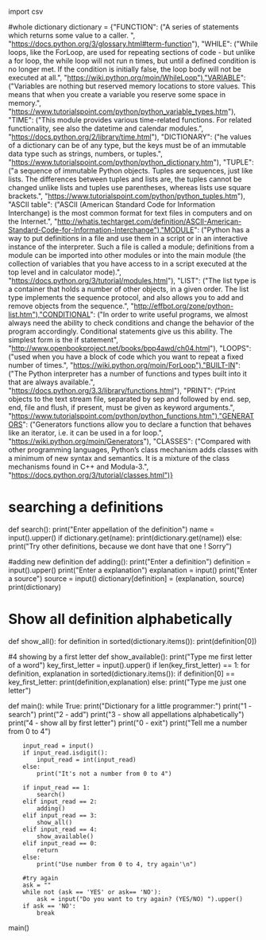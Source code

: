 import csv

#whole dictionary
dictionary = {"FUNCTION": ("A series of statements which returns some value to a caller. ", "https://docs.python.org/3/glossary.html#term-function"),
                 "WHILE": ("While loops, like the ForLoop, are used for repeating sections of code - but unlike a for loop, the while loop will not run n times, but until a defined condition is no longer met. If the condition is initially false, the loop body will not be executed at all.", "https://wiki.python.org/moin/WhileLoop"),"VARIABLE": ("Variables are nothing but reserved memory locations to store values. This means that when you create a variable you reserve some space in memory.", "https://www.tutorialspoint.com/python/python_variable_types.htm"), "TIME": ("This module provides various time-related functions. For related functionality, see also the datetime and calendar modules.", "https://docs.python.org/2/library/time.html"),
                "DICTIONARY": ("he values of a dictionary can be of any type, but the keys must be of an immutable data type such as strings, numbers, or tuples.", "https://www.tutorialspoint.com/python/python_dictionary.htm"), "TUPLE": ("a sequence of immutable Python objects. Tuples are sequences, just like lists. The differences between tuples and lists are, the tuples cannot be changed unlike lists and tuples use parentheses, whereas lists use square brackets.", "https://www.tutorialspoint.com/python/python_tuples.htm"),
                "ASCII table": ("ASCII (American Standard Code for Information Interchange) is the most common format for text files in computers and on the Internet.", "http://whatis.techtarget.com/definition/ASCII-American-Standard-Code-for-Information-Interchange"),"MODULE": ("Python has a way to put definitions in a file and use them in a script or in an interactive instance of the interpreter. Such a file is called a module; definitions from a module can be imported into other modules or into the main module (the collection of variables that you have access to in a script executed at the top level and in calculator mode).", "https://docs.python.org/3/tutorial/modules.html"),
                "LIST": ("The list type is a container that holds a number of other objects, in a given order. The list type implements the sequence protocol, and also allows you to add and remove objects from the sequence.", "http://effbot.org/zone/python-list.htm"),"CONDITIONAL": ("In order to write useful programs, we almost always need the ability to check conditions and change the behavior of the program accordingly. Conditional statements give us this ability. The simplest form is the if statement", "http://www.openbookproject.net/books/bpp4awd/ch04.html"),
                "LOOPS": ("used when you have a block of code which you want to repeat a fixed number of times.", "https://wiki.python.org/moin/ForLoop"),"BUILT-IN": ("The Python interpreter has a number of functions and types built into it that are always available.", "https://docs.python.org/3.3/library/functions.html"),
                "PRINT": ("Print objects to the text stream file, separated by sep and followed by end. sep, end, file and flush, if present, must be given as keyword arguments.", "https://www.tutorialspoint.com/python/python_functions.htm"),"GENERATORS": ("Generators functions allow you to declare a function that behaves like an iterator, i.e. it can be used in a for loop.", "https://wiki.python.org/moin/Generators"),
                "CLASSES": ("Compared with other programming languages, Python’s class mechanism adds classes with a minimum of new syntax and semantics. It is a mixture of the class mechanisms found in C++ and Modula-3.", "https://docs.python.org/3/tutorial/classes.html")}

# searching a definitions
def search():
    print("Enter appellation of the definition")
    name = input().upper()
    if dictionary.get(name):
        print(dictionary.get(name))
    else:
        print("Try other definitions, because we dont have that one ! Sorry")

#adding new definition
def adding():
    print("Enter a definition")
    definition = input().upper()
    print("Enter a explanation")
    explanation = input()
    print("Enter a source")
    source = input()
    dictionary[definition] = (explanation, source)
    print(dictionary)

# Show all definition alphabetically
def show_all():
    for definition in sorted(dictionary.items()):
        print(definition[0])

#4 showing by a first letter
def show_available():
    print("Type me first letter of a word")
    key_first_letter = input().upper()
    if len(key_first_letter) == 1:
        for definition, explanation in sorted(dictionary.items()):
            if definition[0] == key_first_letter:
                print(definition,explanation)
    else:
        print("Type me just one letter")


def main():
    while True:
        print("Dictionary for a little programmer:")
        print("1 - search")
        print("2 - add")
        print("3 - show all appellations alphabetically")
        print("4 - show all by first letter")
        print("0 - exit")
        print("Tell me a number from 0 to 4")

        input_read = input()
        if input_read.isdigit():
            input_read = int(input_read)
        else:
            print("It's not a number from 0 to 4")

        if input_read == 1:
            search()
        elif input_read == 2:
            adding()
        elif input_read == 3:
            show_all()
        elif input_read == 4:
            show_available()
        elif input_read == 0:
            return
        else:
            print("Use number from 0 to 4, try again'\n")

        #try again
        ask = ""
        while not (ask == 'YES' or ask== 'NO'):
            ask = input("Do you want to try again? (YES/NO) ").upper()
        if ask == 'NO':
            break
main()
